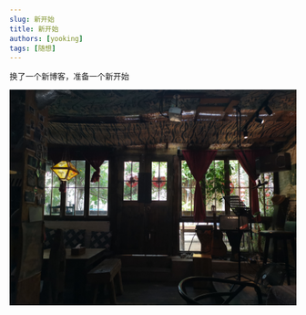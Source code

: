 ```yaml
---
slug: 新开始
title: 新开始
authors: [yooking]
tags: [随想]
---
```


换了一个新博客，准备一个新开始

![Docusaurus Plushie](./image1.jpg)


